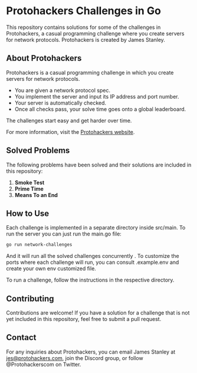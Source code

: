 # Protohackers Challenges in Go

This repository contains solutions for some of the challenges in Protohackers, a casual programming challenge where you create servers for network protocols. Protohackers is created by James Stanley.

## About Protohackers

Protohackers is a casual programming challenge in which you create servers for network protocols.

- You are given a network protocol spec.
- You implement the server and input its IP address and port number.
- Your server is automatically checked.
- Once all checks pass, your solve time goes onto a global leaderboard.

The challenges start easy and get harder over time.

For more information, visit the [Protohackers website](https://protohackers.com/).

## Solved Problems

The following problems have been solved and their solutions are included in this repository:

1. **Smoke Test**
2. **Prime Time**
3. **Means To an End**

## How to Use

Each challenge is implemented in a separate directory inside src/main. 
To run the server you can just run the main.go file:

```bash
go run network-challenges
```

And it will run all the solved challenges concurrently .
To customize the ports where each challenge will run, you can consult .example.env and create your own env customized file.

To run a challenge, follow the instructions in the respective directory.

## Contributing

Contributions are welcome! If you have a solution for a challenge that is not yet included in this repository, feel free to submit a pull request.

## Contact

For any inquiries about Protohackers, you can email James Stanley at jes@protohackers.com, join the Discord group, or follow @Protohackerscom on Twitter.
